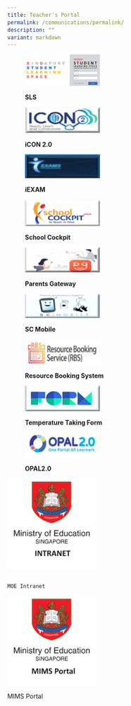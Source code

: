 ```yaml
---
title: Teacher's Portal
permalink: /communications/permalink/
description: ""
variant: markdown
---
```

<figure>

<a href="https://vle.learning.moe.edu.sg/login"> <img style="width:40%;height:50%" src="/images/Communications/Capture.jpg"></a>

<figcaption>

<strong> SLS </strong>

</figcaption>

</figure>

<figure>

<a href="https://icon.moe.edu.sg/"> <img style="width:40%;height:50%" src="/images/Communications/icon.jpg"></a>

<figcaption>

<strong> iCON 2.0 </strong>

</figcaption>

</figure>
	
<figure>

<a href="https://myexamduty.seab.gov.sg/auth/login/"> <img style="width:40%;height:50%" src="/images/Communications/iexams.jpg"></a>

<figcaption>

<strong> iEXAM </strong>

</figcaption>

</figure>

<figure>

<a href="https://schoolcockpit.moe.gov.sg/"> <img style="width:40%;height:50%" src="/images/Communications/SchoolCockpit.jpg"></a>

<figcaption>

<strong> School Cockpit </strong>

</figcaption>

</figure>

<figure>

<a href="https://pg.moe.edu.sg/"> <img style="width:40%;height:50%" src="/images/Communications/pg.jpg"></a>

<figcaption>

<strong> Parents Gateway </strong>

</figcaption>

</figure>

<figure>

<a href="https://scmobile.moe.edu.sg/"> <img style="width:40%;height:50%" src="/images/Communications/scmobile.jpg"></a>

<figcaption>

<strong> SC Mobile </strong>

</figcaption>

</figure>

<figure>

<a href="https://rbs.avero-tech.com/login.html"> <img style="width:40%;height:50%" src="/images/Communications/rbs.jpg"></a>

<figcaption>

<strong>Resource Booking System </strong>

</figcaption>

</figure>

<figure>

<a href="https://form.gov.sg/65964d46fec9850012839740"> <img style="width:40%;height:50%" src="/images/Communications/form.jpg"></a>

<figcaption>

<strong>Temperature Taking Form </strong>

</figcaption>

</figure>

<figure>

<a href="https://opal2.moe.edu.sg/"> <img style="width:40%;height:50%" src="/images/Communications/opal.jpg"></a>

<figcaption>

<strong>OPAL2.0 </strong>

</figcaption>
	</figure>


<a href="https://intranet.moe.gov.sg/Pages/Home.aspx"> <img style="width:40%;height:50%" src="/images/Communications/moe_logo_1.jpg"></a>

<figcaption>
	                                
                                                                                            MOE Intranet
</figcaption>
		


<a href="https://idp.mims.moe.gov.sg/nidp/app/login"> <img style="width:40%;height:50%" src="/images/Communications/moe_mims.jpg"></a>

<figcaption>
                                                                                          MIMS Portal 
	
</figcaption>